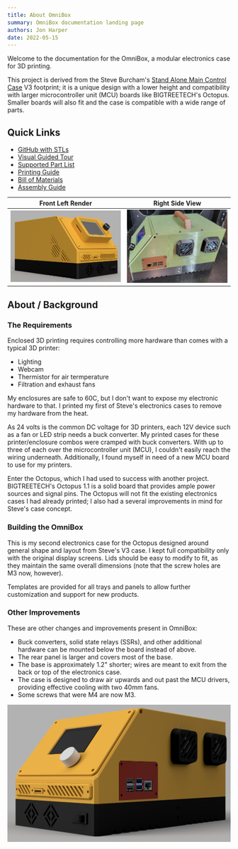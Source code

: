 ```yaml
---
title: About OmniBox
summary: OmniBox documentation landing page
authors: Jon Harper
date: 2022-05-15
---
```


Welcome to the documentation for the OmniBox, a modular electronics case for 3D printing.

This project is derived from the Steve Burcham's [Stand Alone Main Control Case](https://www.thingiverse.com/thing:3999751) V3 footprint; it is a unique design with a lower height and compatibility with larger microcontroller unit (MCU) boards like BIGTREETECH's Octopus. Smaller boards will also fit and the case is compatible with a wide range of parts.

## Quick Links

- [GitHub with STLs](https://github.com/jon-harper/OmniBox)
- [Visual Guided Tour](tour.md)
- [Supported Part List](support/index.md)
- [Printing Guide](printing.md)
- [Bill of Materials](bom.md)
- [Assembly Guide](assembly/index.md)

| Front Left Render | Right Side View |
|-----------------|------------------|
| [![render of the front left][1]][1] | [![right side view][3]][3] |

## About / Background

### The Requirements

Enclosed 3D printing requires controlling more hardware than comes with a typical 3D printer:

- Lighting
- Webcam
- Thermistor for air termperature
- Filtration and exhaust fans

My enclosures are safe to 60C, but I don't want to expose my electronic hardware to that. I printed my first of Steve's electronics cases to remove my hardware from the heat.

As 24 volts is the common DC voltage for 3D printers, each 12V device such as a fan or LED strip needs a buck converter. My printed cases for these printer/enclosure combos were cramped with buck converters. With up to three of each over the microcontroller unit (MCU), I couldn't easily reach the wiring underneath. Additionally, I found myself in need of a new MCU board to use for my printers.

Enter the Octopus, which I had used to success with another project.  BIGTREETECH's Octopus 1.1 is a solid board that provides ample power sources and signal pins. The Octopus will not fit the existing electronics cases I had already printed; I also had a several improvements in mind for Steve's case concept.

### Building the OmniBox

This is my second electronics case for the Octopus designed around general shape and layout from Steve's V3 case. I kept full compatibility only with the original display screens. Lids should be easy to modify to fit, as they maintain the same overall dimensions (note that the screw holes are M3 now, however).

Templates are provided for all trays and panels to allow further customization and support for new products.

### Other Improvements

These are other changes and improvements present in OmniBox:

- Buck converters, solid state relays (SSRs), and other additional hardware can be mounted below the board instead of above.
- The rear panel is larger and covers most of the base.
- The base is approximately 1.2" shorter; wires are meant to exit from the back or top of the electronics case.
- The case is designed to draw air upwards and out past the MCU drivers, providing effective cooling with two 40mm fans.
- Some screws that were M4 are now M3.

![front right render][2]

[1]: img/gallery_0.9.8/front_left.png
[2]: img/gallery_0.9.8/front_right.png
[3]: img/gallery_0.9.8/oscar_right.jpg